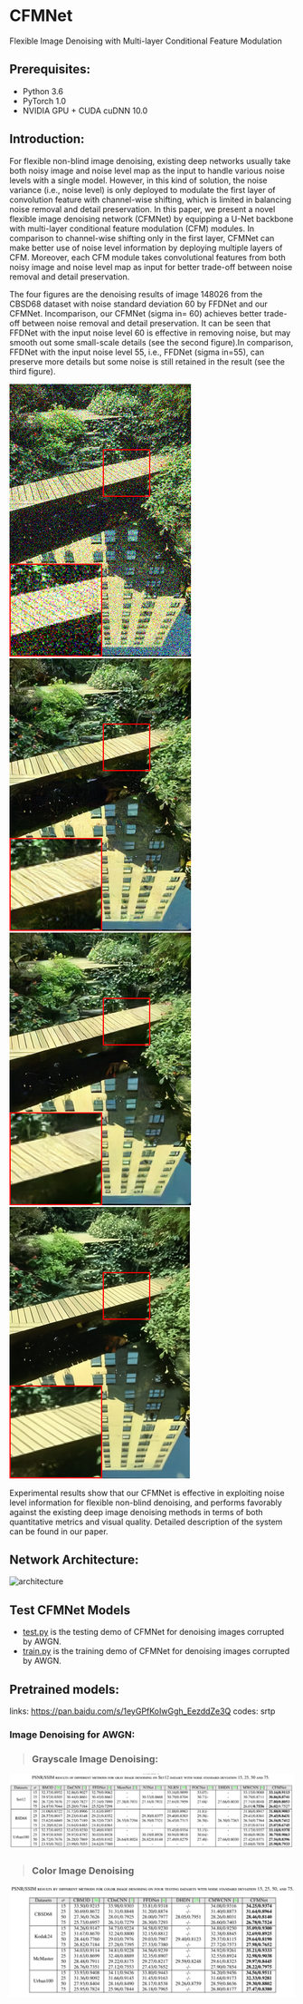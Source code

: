 # CFMNet
 Flexible Image Denoising with Multi-layer Conditional Feature Modulation

## Prerequisites:
* Python 3.6
* PyTorch 1.0
* NVIDIA GPU + CUDA cuDNN 10.0

## Introduction:
For flexible non-blind image denoising, existing deep networks usually take both noisy image and noise level map as the input to handle various noise levels with a single model. However, in this kind of solution, the noise variance (i.e., noise level) is only deployed to modulate the first layer of convolution feature with channel-wise shifting, which is limited in balancing noise removal and detail preservation. In this paper, we present a novel flexible image denoising network (CFMNet) by equipping a U-Net backbone with multi-layer conditional feature modulation (CFM) modules. 
In comparison to channel-wise shifting only in the first layer, CFMNet can make better use of noise level information by deploying multiple layers of CFM. Moreover, each CFM module takes convolutional features from both noisy image and noise level map as input for better trade-off between noise removal and detail preservation. 

The four figures are the denoising results of image 148026 from the CBSD68 dataset with noise standard deviation 60 by FFDNet and our CFMNet. Incomparison, our CFMNet (sigma in= 60) achieves better trade-off between noise removal and detail preservation.
It can be seen that FFDNet with the input noise level 60 is effective in removing noise, but may smooth out some small-scale details (see the second figure).In comparison, FFDNet with the input noise level 55, i.e., FFDNet (sigma in=55), can preserve more details but some noise is still retained in the result (see the third figure).

![a](https://github.com/dujiazhi/CFMNet/blob/master/figures/noisy60.png)
![b](https://github.com/dujiazhi/CFMNet/blob/master/figures/ffdnet_5560.png) 
![c](https://github.com/dujiazhi/CFMNet/blob/master/figures/ffdnet_6060.png) 
![d](https://github.com/dujiazhi/CFMNet/blob/master/figures/CFMNet60.png) 

Experimental results show that our CFMNet is effective in exploiting noise level information for flexible non-blind denoising, and performs favorably against the existing deep image denoising methods in terms of both quantitative metrics and visual quality.
Detailed description of the system can be found in our paper.

## Network Architecture:
![architecture]( https://github.com/dujiazhi/CFMNet/blob/master/figures/CFMNet.png)  
## Test CFMNet Models
* [test.py]( https://github.com/dujiazhi/CFMNet/blob/master/test.py) is the testing demo of CFMNet for denoising images corrupted by AWGN.
* [train.py]( https://github.com/dujiazhi/CFMNet/blob/master/train.py) is the training demo of CFMNet for denoising images corrupted by AWGN.
## Pretrained models:
links: https://pan.baidu.com/s/1eyGPfKoIwGgh_EezddZe3Q codes: srtp
### Image Denoising for AWGN:
>### Grayscale Image Denoising:
![d](https://github.com/dujiazhi/CFMNet/blob/master/figures/gray.png) 

>### Color Image Denoising
![d](https://github.com/dujiazhi/CFMNet/blob/master/figures/rgb.png) 





